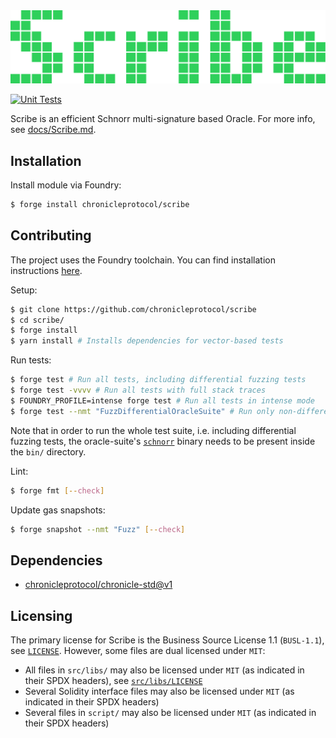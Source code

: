 <img src="./assets/logo.png"/>

[![Unit Tests](https://github.com/chronicleprotocol/scribe/actions/workflows/unit-tests.yml/badge.svg)](https://github.com/chronicleprotocol/scribe/actions/workflows/unit-tests.yml)

Scribe is an efficient Schnorr multi-signature based Oracle. For more info, see [docs/Scribe.md](./docs/Scribe.md).

## Installation

Install module via Foundry:
```bash
$ forge install chronicleprotocol/scribe
```

## Contributing

The project uses the Foundry toolchain. You can find installation instructions [here](https://getfoundry.sh/).

Setup:
```bash
$ git clone https://github.com/chronicleprotocol/scribe
$ cd scribe/
$ forge install
$ yarn install # Installs dependencies for vector-based tests
```

Run tests:
```bash
$ forge test # Run all tests, including differential fuzzing tests
$ forge test -vvvv # Run all tests with full stack traces
$ FOUNDRY_PROFILE=intense forge test # Run all tests in intense mode
$ forge test --nmt "FuzzDifferentialOracleSuite" # Run only non-differential fuzz tests
```

Note that in order to run the whole test suite, i.e. including differential fuzzing tests, the oracle-suite's [`schnorr`](https://github.com/chronicleprotocol/oracle-suite) binary needs to be present inside the `bin/` directory.

Lint:
```bash
$ forge fmt [--check]
```

Update gas snapshots:
```bash
$ forge snapshot --nmt "Fuzz" [--check]
```

## Dependencies

- [chronicleprotocol/chronicle-std@v1](https://github.com/chronicleprotocol/chronicle-std/tree/v1)

## Licensing

The primary license for Scribe is the Business Source License 1.1 (`BUSL-1.1`), see [`LICENSE`](./LICENSE). However, some files are dual licensed under `MIT`:

- All files in `src/libs/` may also be licensed under `MIT` (as indicated in their SPDX headers), see [`src/libs/LICENSE`](./src/libs/LICENSE)
- Several Solidity interface files may also be licensed under `MIT` (as indicated in their SPDX headers)
- Several files in `script/` may also be licensed under `MIT` (as indicated in their SPDX headers)

